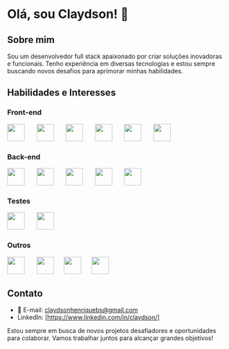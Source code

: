 # Olá, sou Claydson! 👋

## Sobre mim

Sou um desenvolvedor full stack apaixonado por criar soluções inovadoras e funcionais.
Tenho experiência em diversas tecnologias e estou sempre buscando novos desafios para aprimorar minhas habilidades.

## Habilidades e Interesses

### Front-end
<picture>
   <source>
<img src="https://cdn.jsdelivr.net/gh/devicons/devicon/icons/css3/css3-original.svg" width="40" height="40" />  &nbsp;&nbsp;&nbsp;&nbsp;&nbsp;  <img src="https://cdn.jsdelivr.net/gh/devicons/devicon/icons/html5/html5-original.svg" width="40" height="40" />  &nbsp;&nbsp;&nbsp;&nbsp;&nbsp;  <img src="https://cdn.jsdelivr.net/gh/devicons/devicon/icons/javascript/javascript-original.svg"   width="40" height="40"/>  &nbsp;&nbsp;&nbsp;&nbsp;&nbsp;  <img src="https://cdn.jsdelivr.net/gh/devicons/devicon/icons/typescript/typescript-original.svg" width="40" height="40" />  &nbsp;&nbsp;&nbsp;&nbsp;&nbsp;  <img src="https://cdn.jsdelivr.net/gh/devicons/devicon/icons/react/react-original.svg" width="40" height="40"/>  &nbsp;&nbsp;&nbsp;&nbsp;&nbsp; <img src="https://cdn.jsdelivr.net/gh/devicons/devicon/icons/redux/redux-original.svg" width="40" height="40"/>
</source>
</picture>



### Back-end

<img src="https://cdn.jsdelivr.net/gh/devicons/devicon/icons/nodejs/nodejs-original.svg"  width="40" height="40"/>  &nbsp;&nbsp;&nbsp;&nbsp;&nbsp; <img src="https://cdn.jsdelivr.net/gh/devicons/devicon/icons/express/express-original.svg" width="40" height="40" /> &nbsp;&nbsp;&nbsp;&nbsp;&nbsp;  <img src="https://cdn.jsdelivr.net/gh/devicons/devicon/icons/sequelize/sequelize-original.svg"  width="40" height="40"/>  &nbsp;&nbsp;&nbsp;&nbsp;&nbsp;  <img src="https://cdn.jsdelivr.net/gh/devicons/devicon/icons/mysql/mysql-original.svg"  width="40" height="40"/>  &nbsp;&nbsp;&nbsp;&nbsp;&nbsp;  <img src="https://cdn.jsdelivr.net/gh/devicons/devicon/icons/typescript/typescript-original.svg" width="40" height="40" />

### Testes
<img src="https://cdn.jsdelivr.net/gh/devicons/devicon/icons/jest/jest-plain.svg" width="40" height="40" /> &nbsp;&nbsp;&nbsp;&nbsp;&nbsp;   <img src="https://cdn.jsdelivr.net/gh/devicons/devicon/icons/mocha/mocha-plain.svg" width="40" height="40" />


### Outros

<img src="https://cdn.jsdelivr.net/gh/devicons/devicon/icons/npm/npm-original-wordmark.svg" width="40" height="40" /> &nbsp;&nbsp;&nbsp;&nbsp;&nbsp; <img loading="lazy" src="https://cdn.jsdelivr.net/gh/devicons/devicon/icons/git/git-original.svg" width="40" height="40"/> &nbsp;&nbsp;&nbsp;&nbsp;&nbsp;<img src="https://cdn.jsdelivr.net/gh/devicons/devicon/icons/github/github-original.svg"  width="40" height="40"/> &nbsp;&nbsp;&nbsp;&nbsp;&nbsp;<img src="https://cdn.jsdelivr.net/gh/devicons/devicon/icons/docker/docker-original.svg"  width="40" height="40"/>

## Contato

- 📧 E-mail: claydsonhenriquebs@gmail.com
- LinkedIn: [https://www.linkedin.com/in/claydson/]

Estou sempre em busca de novos projetos desafiadores e oportunidades para colaborar. Vamos trabalhar juntos para alcançar grandes objetivos!
